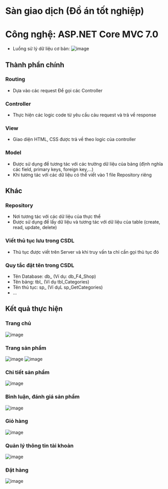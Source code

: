 # Sàn giao dịch (Đồ án tốt nghiệp)
# Công nghệ: ASP.NET Core MVC  7.0
- Luồng sử lý dữ liệu cơ bản: 
![image](https://github.com/DangVanCong2301/Shopee/assets/111124018/380752c3-aafb-47ed-a503-971c3e655532)
## Thành phần chính
### Routing
- Dựa vào các request Để gọi các Controller

### Controller
- Thực hiện các logic code từ yêu cầu cảu request và trả về response

### View
- Giao diện HTML, CSS được trả về theo logic của controller

### Model
- Được sử dụng để tương tác với các trường dữ liệu của bảng (định nghĩa các field, primary keys, foreign key,...)
- Khi tương tác với các dữ liệu có thể viết vào 1 file Repository riêng

## Khác
### Repository 
- Nơi tương tác với các dữ liệu của thực thể
- Được sử dụng để lấy dữ liệu và tương tác với dữ liệu của table (create, read, update, delete)

### Viết thủ tục lưu trong CSDL
  - Thủ tục được viết trên Server và khi truy vấn ta chỉ cần gọi thủ tục đó
### Quy tắc đặt tên trong CSDL
 - Tên Database: db_ (Ví dụ: db_F4_Shop)
 - Tên bảng: tbl_ (Ví dụ tbl_Categories)
 - Tên thủ tục: sp_ (Ví dụL sp_GetCategories)
 - ...
## Kết quả thực hiện
### Trang chủ
![image](https://github.com/DangVanCong2301/Shopee/assets/111124018/699968b6-b840-4492-b95f-4a4906111570)
### Trang sản phẩm
![image](https://github.com/DangVanCong2301/Shopee/assets/111124018/910aaa41-4def-4061-a89e-c098ff4b78dd)
![image](https://github.com/DangVanCong2301/Shopee/assets/111124018/99323383-235a-4952-b122-2c5690a38866)
### Chi tiết sản phẩm
![image](https://github.com/DangVanCong2301/Shopee/assets/111124018/5e6b66ea-711c-476b-84fa-6718f7cbd220)
### Bình luận, đánh giá sản phẩm
![image](https://github.com/DangVanCong2301/Shopee/assets/111124018/a0ba7b83-b26f-40d9-9171-422402bfa703)
### Giỏ hàng
![image](https://github.com/DangVanCong2301/F4-Shop/assets/111124018/a8e018a9-86e4-4cbd-aca2-29a3d112b676)
### Quản lý thông tin tài khoản
![image](https://github.com/DangVanCong2301/F4-Shop/assets/111124018/bef0bda4-ea4b-46eb-af38-e77e64aee75f)
### Đặt hàng
![image](https://github.com/DangVanCong2301/F4-Shop/assets/111124018/30261bcb-5b7f-48aa-aa36-315cda07caae)










